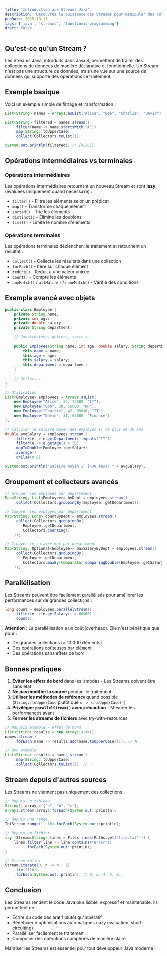 ```yaml
---
title: 'Introduction aux Streams Java'
description: 'Découvrez la puissance des Streams pour manipuler des collections en Java'
pubDate: 2025-10-17
tags: ['java', 'streams', 'functional-programming']
draft: false
---
```


## Qu'est-ce qu'un Stream ?

Les Streams Java, introduits dans Java 8, permettent de traiter des collections de données de manière déclarative et fonctionnelle. Un Stream n'est pas une structure de données, mais une vue sur une source de données qui supporte des opérations de traitement.

## Exemple basique

Voici un exemple simple de filtrage et transformation :

```java
List<String> names = Arrays.asList("Alice", "Bob", "Charlie", "David");

List<String> filtered = names.stream()
    .filter(name -> name.startsWith("A"))
    .map(String::toUpperCase)
    .collect(Collectors.toList());

System.out.println(filtered); // [ALICE]
```

## Opérations intermédiaires vs terminales

### Opérations intermédiaires

Les opérations intermédiaires retournent un nouveau Stream et sont **lazy** (évaluées uniquement quand nécessaire) :

- `filter()` - Filtre les éléments selon un prédicat
- `map()` - Transforme chaque élément
- `sorted()` - Trie les éléments
- `distinct()` - Élimine les doublons
- `limit()` - Limite le nombre d'éléments

### Opérations terminales

Les opérations terminales déclenchent le traitement et retournent un résultat :

- `collect()` - Collecte les résultats dans une collection
- `forEach()` - Itère sur chaque élément
- `reduce()` - Réduit à une valeur unique
- `count()` - Compte les éléments
- `anyMatch()` / `allMatch()` / `noneMatch()` - Vérifie des conditions

## Exemple avancé avec objets

```java
public class Employee {
    private String name;
    private int age;
    private double salary;
    private String department;
    
    // Constructeur, getters, setters...
    
    public Employee(String name, int age, double salary, String department) {
        this.name = name;
        this.age = age;
        this.salary = salary;
        this.department = department;
    }
    
    // Getters...
}

// Utilisation
List<Employee> employees = Arrays.asList(
    new Employee("Alice", 35, 75000, "IT"),
    new Employee("Bob", 28, 55000, "HR"),
    new Employee("Charlie", 42, 85000, "IT"),
    new Employee("David", 31, 65000, "Finance")
);

// Calculer le salaire moyen des employés IT de plus de 30 ans
double avgSalary = employees.stream()
    .filter(e -> e.getDepartment().equals("IT"))
    .filter(e -> e.getAge() > 30)
    .mapToDouble(Employee::getSalary)
    .average()
    .orElse(0.0);

System.out.println("Salaire moyen IT (>30 ans): " + avgSalary);
```

## Groupement et collecteurs avancés

```java
// Grouper les employés par département
Map<String, List<Employee>> byDept = employees.stream()
    .collect(Collectors.groupingBy(Employee::getDepartment));

// Compter les employés par département
Map<String, Long> countByDept = employees.stream()
    .collect(Collectors.groupingBy(
        Employee::getDepartment,
        Collectors.counting()
    ));

// Trouver le salaire max par département
Map<String, Optional<Employee>> maxSalaryByDept = employees.stream()
    .collect(Collectors.groupingBy(
        Employee::getDepartment,
        Collectors.maxBy(Comparator.comparingDouble(Employee::getSalary))
    ));
```

## Parallélisation

Les Streams peuvent être facilement parallélisés pour améliorer les performances sur de grandes collections :

```java
long count = employees.parallelStream()
    .filter(e -> e.getSalary() > 60000)
    .count();
```

**Attention** : La parallélisation a un coût (overhead). Elle n'est bénéfique que pour :

- De grandes collections (> 10 000 éléments)
- Des opérations coûteuses par élément
- Des opérations sans effets de bord

## Bonnes pratiques

1. **Éviter les effets de bord** dans les lambdas - Les Streams doivent être sans état
2. **Ne pas modifier la source** pendant le traitement
3. **Utiliser les méthodes de référence** quand possible (`String::toUpperCase` plutôt que `s -> s.toUpperCase()`)
4. **Privilégier `parallelStream()` avec précaution** - Mesurer les performances avant
5. **Fermer les streams de fichiers** avec try-with-resources

```java
// Mauvais exemple - effet de bord
List<String> results = new ArrayList<>();
names.stream()
    .forEach(name -> results.add(name.toUpperCase())); // ❌

// Bon exemple
List<String> results = names.stream()
    .map(String::toUpperCase)
    .collect(Collectors.toList()); // ✅
```

## Stream depuis d'autres sources

Les Streams ne viennent pas uniquement des collections :

```java
// Depuis un tableau
String[] array = {"a", "b", "c"};
Arrays.stream(array).forEach(System.out::println);

// Depuis une range
IntStream.range(1, 10).forEach(System.out::println);

// Depuis un fichier
try (Stream<String> lines = Files.lines(Paths.get("file.txt"))) {
    lines.filter(line -> line.contains("error"))
         .forEach(System.out::println);
}

// Stream infini
Stream.iterate(0, n -> n + 2)
    .limit(10)
    .forEach(System.out::println); // 0, 2, 4, 6, 8...
```

## Conclusion

Les Streams rendent le code Java plus lisible, expressif et maintenable. Ils permettent de :

- Écrire du code déclaratif plutôt qu'impératif
- Bénéficier d'optimisations automatiques (lazy evaluation, short-circuiting)
- Paralléliser facilement le traitement
- Composer des opérations complexes de manière claire

Maîtriser les Streams est essentiel pour tout développeur Java moderne !
